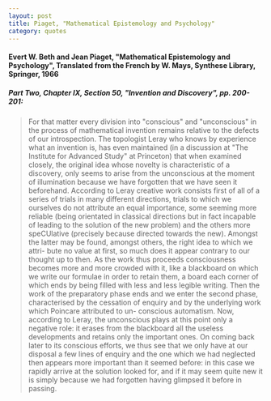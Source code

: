```yaml
---
layout: post
title: Piaget, "Mathematical Epistemology and Psychology"
category: quotes
---
```


#### Evert W. Beth and Jean Piaget, "Mathematical Epistemology and Psychology", Translated from the French by W. Mays, Synthese Library, Springer, 1966

##### Part Two, Chapter IX, Section 50, "Invention and Discovery", pp. 200-201:

> For that matter every division into "conscious" and "unconscious" in the process of mathematical invention remains relative to the defects of our introspection. The topologist Leray who knows by experience what an invention is, has even maintained (in a discussion at "The Institute for Advanced Study" at Princeton) that when examined closely, the original idea whose novelty is characteristic of a discovery, only seems to arise from the unconscious at the moment of illumination because we have forgotten that we have seen it beforehand. According to Leray creative work consists first of all of a series of trials in many different directions, trials to which we ourselves do not attribute an equal importance, some seeming more reliable (being orientated in classical directions but in fact incapable of leading to the solution of the new problem) and the others more speCUlative (precisely because directed towards the new). Amongst the latter may be found, amongst others, the right idea to which we attri- bute no value at first, so much does it appear contrary to our thought up to then. As the work thus proceeds consciousness becomes more and more crowded with it, like a blackboard on which we write our formulae in order to retain them, a board each corner of which ends by being filled with less and less legible writing. Then the work of the preparatory phase ends and we enter the second phase, characterised by the cessation of enquiry and by the underlying work which Poincare attributed to un- conscious automatism. Now, according to Leray, the unconscious plays at this point only a negative role: it erases from the blackboard all the useless developments and retains only the important ones. On coming back later to its conscious efforts, we thus see that we only have at our disposal a few lines of enquiry and the one which we had neglected then appears more important than it seemed before: in this case we rapidly arrive at the solution looked for, and if it may seem quite new it is simply because we had forgotten having glimpsed it before in passing.